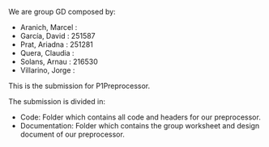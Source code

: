 We are group GD composed by:
  - Aranich, Marcel   : 
  - García, David     : 251587
  - Prat, Ariadna     : 251281
  - Quera, Claudia    :
  - Solans, Arnau     : 216530
  - Villarino, Jorge  :
    
This is the submission for P1Preprocessor.

The submission is divided in:
  - Code: Folder which contains all code and headers for our preprocessor.
  - Documentation: Folder which contains the group worksheet and design document of our preprocessor.
